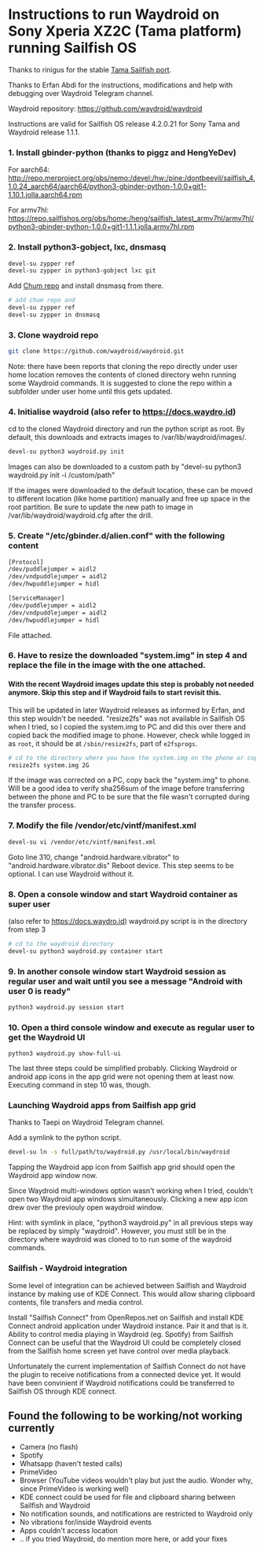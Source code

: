 # Instructions to run Waydroid on Sony Xperia XZ2C (Tama platform) running Sailfish OS

Thanks to rinigus for the stable [Tama Sailfish port](https://github.com/sailfishos-sony-tama/main).

Thanks to Erfan Abdi for the instructions, modifications and help with debugging over Waydroid Telegram channel.

Waydroid repository: https://github.com/waydroid/waydroid

Instructions are valid for Sailfish OS release 4.2.0.21 for Sony Tama and Waydroid release 1.1.1.

### 1. Install gbinder-python (thanks to piggz and HengYeDev)
  For aarch64: http://repo.merproject.org/obs/nemo:/devel:/hw:/pine:/dontbeevil/sailfish_4.1.0.24_aarch64/aarch64/python3-gbinder-python-1.0.0+git1-1.10.1.jolla.aarch64.rpm
  
  For armv7hl: https://repo.sailfishos.org/obs/home:/heng/sailfish_latest_armv7hl/armv7hl/python3-gbinder-python-1.0.0+git1-1.1.1.jolla.armv7hl.rpm


### 2. Install python3-gobject, lxc, dnsmasq
  ```bash
  devel-su zypper ref
  devel-su zypper in python3-gobject lxc git
  ```

  Add [Chum repo](https://github.com/sailfishos-chum/main) and install dnsmasq from there.
  ```bash
  # add chum repo and
  devel-su zypper ref
  devel-su zypper in dnsmasq
  ```

### 3. Clone waydroid repo
  ```bash
  git clone https://github.com/waydroid/waydroid.git
  ```
  Note: there have been reports that cloning the repo directly under user home location removes the contents of cloned directory wehn running some Waydroid commands. It is suggested to clone the repo within a subfolder under user home until this gets updated.

### 4. Initialise waydroid (also refer to https://docs.waydro.id)
  cd to the cloned Waydroid directory and run the python script as root. By default, this downloads and extracts images to /var/lib/waydroid/images/.

  ```bash
  devel-su python3 waydroid.py init
  ```
  Images can also be downloaded to a custom path by "devel-su python3 waydroid.py init -i /custom/path"
  
  If the images were downloaded to the default location, these can be moved to different location (like home partition) manually and free up space in the root partition. Be sure to update the new path to image in /var/lib/waydroid/waydroid.cfg after the drill.

### 5. Create "/etc/gbinder.d/alien.conf" with the following content
  
  ```bash
  [Protocol]
  /dev/puddlejumper = aidl2
  /dev/vndpuddlejumper = aidl2
  /dev/hwpuddlejumper = hidl

  [ServiceManager]
  /dev/puddlejumper = aidl2
  /dev/vndpuddlejumper = aidl2
  /dev/hwpuddlejumper = hidl
  ```
  File attached.

### 6. Have to resize the downloaded "system.img" in step 4 and replace the file in the image with the one attached. 
  #### With the recent Waydroid images update this step is probably not needed anymore. Skip this step and if Waydroid fails to start revisit this.
  
  This will be updated in later Waydroid releases as informed by Erfan, and this step wouldn't be needed.
  "resize2fs" was not available in Sailfish OS when I tried, so I copied the system.img to PC and did this over there and copied back the modified image to phone. However, check while logged in as `root`, it should be at `/sbin/resize2fs`, part of `e2fsprogs`.
  
  ```bash
  # cd to the directory where you have the system.img on the phone or copied to a PC
  resize2fs system.img 2G
  ```
  If the image was corrected on a PC, copy back the "system.img" to phone.
  Will be a good idea to verify sha256sum of the image before transferring between the phone and PC to be sure that the file wasn't corrupted during the transfer process.

### 7. Modify the file /vendor/etc/vintf/manifest.xml
  ```bash
  devel-su vi /vendor/etc/vintf/manifest.xml
  ```
  Goto line 310, change "android.hardware.vibrator" to "android.hardware.vibrator.dis"
  Reboot device.
  This step seems to be optional. I can use Waydroid without it.


### 8. Open a console window and start Waydroid container as super user
  (also refer to https://docs.waydro.id)
  waydroid.py script is in the directory from step 3
  ```bash
  # cd to the waydroid directory
  devel-su python3 waydroid.py container start
  ```

### 9. In another console window start Waydroid session as regular user and wait until you see a message "Android with user 0 is ready"
  ```bash
  python3 waydroid.py session start
  ```

### 10. Open a third console window and execute as regular user to get the Waydroid UI
  ```
  python3 waydroid.py show-full-ui
  ```

The last three steps could be simplified probably. Clicking Waydroid or android app icons in the app grid were not opening them at least now. Executing command in step 10 was, though.

### Launching Waydroid apps from Sailfish app grid
Thanks to Taepi on Waydroid Telegram channel.

Add a symlink to the python script.
```bash
devel-su ln -s full/path/to/waydroid.py /usr/local/bin/waydroid
```
Tapping the Waydroid app icon from Sailfish app grid should open the Waydroid app window now.

Since Waydroid multi-windows option wasn't working when I tried, couldn't open two Waydroid app windows simultaneously. Clicking a new app icon drew over the previouly open waydroid window.

Hint: with symlink in place, "python3 waydroid.py" in all previous steps way be replaced by simply "waydroid". However, you must still be in the directory where waydroid was cloned to to run some of the waydroid commands.

### Sailfish - Waydroid integration
Some level of integration can be achieved between Sailfish and Waydroid instance by making use of KDE Connect. This would allow sharing clipboard contents, file transfers and media control.

Install "Sailfish Connect" from OpenRepos.net on Sailfish and  install KDE Connect android application under Waydroid instance. Pair it and that is it. Ability to control media playing in Waydroid (eg. Spotify) from Sailfish Connect can be useful that the Waydroid UI could be completely closed from the Sailfish home screen yet have control over media playback.

Unfortunately the current implementation of Sailfish Connect do not have the plugin to receive notifications from a connected device yet. It would have been convinient if Waydroid notifications could be transferred to Sailfish OS through KDE connect.

## Found the following to be working/not working currently
* Camera (no flash)
* Spotify
* Whatsapp (haven't tested calls)
* PrimeVideo
* Browser (YouTube videos wouldn't play but just the audio. Wonder why, since PrimeVideo is working well)
* KDE connect could be used for file and clipboard sharing between Sailfish and Waydroid
* No notification sounds, and notifications are restricted to Waydroid only
* No vibrations for/inside Waydroid events
* Apps couldn't access location
*  .. if you tried Waydroid, do mention more here, or add your fixes
